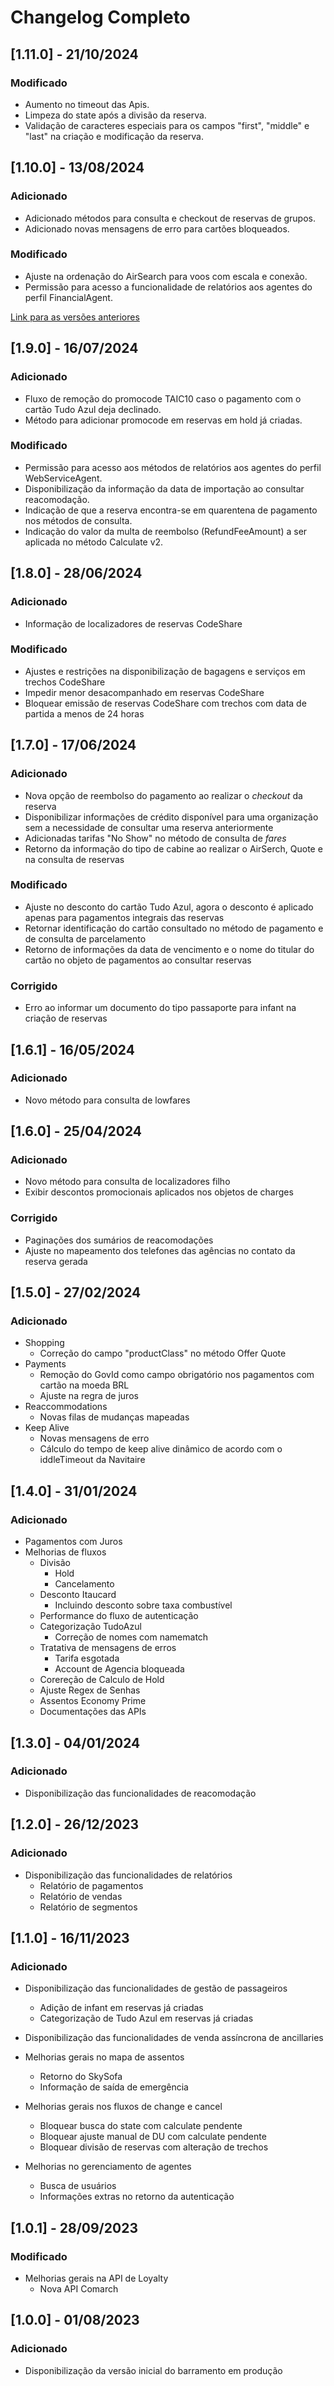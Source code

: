 # Changelog Completo

## [1.11.0] - 21/10/2024

### Modificado
- Aumento no timeout das Apis.
- Limpeza do state após a divisão da reserva.
- Validação de caracteres especiais para os campos "first", "middle" e "last" na criação e modificação da reserva.

## [1.10.0] - 13/08/2024

### Adicionado
- Adicionado métodos para consulta e checkout de reservas de grupos.
- Adicionado novas mensagens de erro para cartões bloqueados.

### Modificado
- Ajuste na ordenação do AirSearch para voos com escala e conexão.
- Permissão para acesso a funcionalidade de relatórios aos agentes do perfil FinancialAgent.

[Link para as versões anteriores](/docs/pt-br/change-log/readme.history.md)

## [1.9.0] - 16/07/2024

### Adicionado
- Fluxo de remoção do promocode TAIC10 caso o pagamento com o cartão Tudo Azul deja declinado.
- Método para adicionar promocode em reservas em hold já criadas.

### Modificado
- Permissão para acesso aos métodos de relatórios aos agentes do perfil WebServiceAgent.
- Disponibilização da informação da data de importação ao consultar reacomodação.
- Indicação de que a reserva encontra-se em quarentena de pagamento nos métodos de consulta.
- Indicação do valor da multa de reembolso (RefundFeeAmount) a ser aplicada no método Calculate v2.

## [1.8.0] - 28/06/2024

### Adicionado
- Informação de localizadores de reservas CodeShare

### Modificado
- Ajustes e restrições na disponibilização de bagagens e serviços em trechos CodeShare
- Impedir menor desacompanhado em reservas CodeShare
- Bloquear emissão de reservas CodeShare com trechos com data de partida a menos de 24 horas

## [1.7.0] - 17/06/2024

### Adicionado
- Nova opção de reembolso do pagamento ao realizar o _checkout_ da reserva
- Disponibilizar informações de crédito disponível para uma organização sem a necessidade de consultar uma reserva anteriormente
- Adicionadas tarifas "No Show" no método de consulta de _fares_
- Retorno da informação do tipo de cabine ao realizar o AirSerch, Quote e na consulta de reservas

### Modificado
- Ajuste no desconto do cartão Tudo Azul, agora o desconto é aplicado apenas para pagamentos integrais das reservas
- Retornar identificação do cartão consultado no método de pagamento e de consulta de parcelamento
- Retorno de informações da data de vencimento e o nome do titular do cartão no objeto de pagamentos ao consultar reservas 

### Corrigido
- Erro ao informar um documento do tipo passaporte para infant na criação de reservas

## [1.6.1] - 16/05/2024

### Adicionado
- Novo método para consulta de lowfares

## [1.6.0] - 25/04/2024

### Adicionado
- Novo método para consulta de localizadores filho
- Exibir descontos promocionais aplicados nos objetos de charges

### Corrigido
- Paginações dos sumários de reacomodações
- Ajuste no mapeamento dos telefones das agências no contato da reserva gerada

## [1.5.0] - 27/02/2024

### Adicionado
- Shopping
    - Correção do campo "productClass" no método Offer Quote
- Payments
    - Remoção do GovId como campo obrigatório nos pagamentos com cartão na moeda BRL
    - Ajuste na regra de juros
- Reaccommodations
    - Novas filas de mudanças mapeadas
- Keep Alive
    - Novas mensagens de erro
    - Cálculo do tempo de keep alive dinâmico de acordo com o iddleTimeout da Navitaire

## [1.4.0] - 31/01/2024

### Adicionado
- Pagamentos com Juros
- Melhorias de fluxos
    - Divisão
        - Hold
        - Cancelamento
    - Desconto Itaucard 
        - Incluindo desconto sobre taxa combustível
    - Performance do fluxo de autenticação
    - Categorização TudoAzul
        - Correção de nomes com namematch
    - Tratativa de mensagens de erros
        - Tarifa esgotada
        - Account de Agencia bloqueada
    - Corereção de Calculo de Hold
    - Ajuste Regex de Senhas
    - Assentos Economy Prime
    - Documentações das APIs

## [1.3.0] - 04/01/2024

### Adicionado

- Disponibilização das funcionalidades de reacomodação

## [1.2.0] - 26/12/2023

### Adicionado

- Disponibilização das funcionalidades de relatórios
	- Relatório de pagamentos
	- Relatório de vendas
	- Relatório de segmentos

## [1.1.0] - 16/11/2023

### Adicionado

- Disponibilização das funcionalidades de gestão de passageiros
	- Adição de infant em reservas já criadas
	- Categorização de Tudo Azul em reservas já criadas	

- Disponibilização das funcionalidades de venda assíncrona de ancillaries

- Melhorias gerais no mapa de assentos
	- Retorno do SkySofa
	- Informação de saída de emergência

- Melhorias gerais nos fluxos de change e cancel
	- Bloquear busca do state com calculate pendente
	- Bloquear ajuste manual de DU com calculate pendente
	- Bloquear divisão de reservas com alteração de trechos
	
- Melhorias no gerenciamento de agentes
	- Busca de usuários
	- Informações extras no retorno da autenticação

## [1.0.1] - 28/09/2023

### Modificado

- Melhorias gerais na API de Loyalty
	- Nova API Comarch

## [1.0.0] - 01/08/2023

### Adicionado

- Disponibilização da versão inicial do barramento em produção
